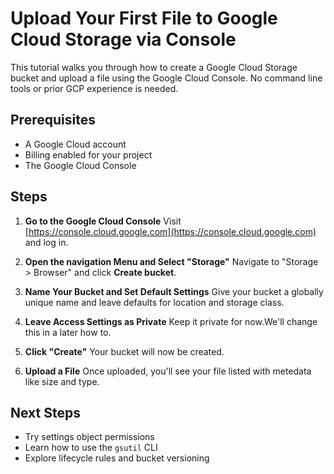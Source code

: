# Upload Your First File to Google Cloud Storage via Console

This tutorial walks you through how to create a Google Cloud Storage bucket and upload a file using the Google Cloud Console. No command line tools or prior GCP experience is needed.

## Prerequisites 

- A Google Cloud account
- Billing enabled for your project
- The Google Cloud Console

## Steps

1. **Go to the Google Cloud Console**
   Visit [https://console.cloud.google.com](https://console.cloud.google.com) and log in.

2. **Open the navigation Menu and Select "Storage"**
   Navigate to "Storage > Browser" and click **Create bucket**.

3. **Name Your Bucket and Set Default Settings**
   Give your bucket a globally unique name and leave defaults for location and storage class.

4. **Leave Access Settings as Private**
   Keep it private for now.We'll change this in a later how to.

5. **Click "Create"**
   Your bucket will now be created.

6. **Upload a File**
   Once uploaded, you'll see your file listed with metedata like size and type.

## Next Steps

- Try settings object permissions
- Learn how to use the `gsutil` CLI
- Explore lifecycle rules and bucket versioning
  

   
